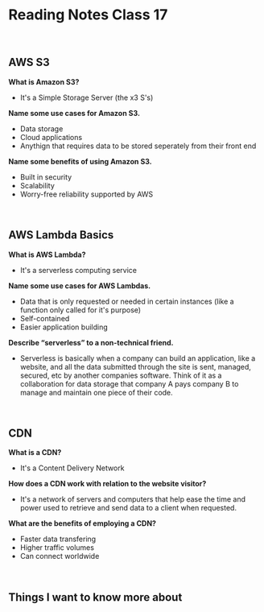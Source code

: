 # Reading Notes Class 17

<br>

## AWS S3

**What is Amazon S3?**

- It's a Simple Storage Server (the x3 S's)

**Name some use cases for Amazon S3.**

- Data storage
- Cloud applications
- Anythign that requires data to be stored seperately from their front end

**Name some benefits of using Amazon S3.**

- Built in security
- Scalability
- Worry-free reliability supported by AWS

<br>

## AWS Lambda Basics

**What is AWS Lambda?**

- It's a serverless computing service

**Name some use cases for AWS Lambdas.**

- Data that is only requested or needed in certain instances (like a function only called for it's purpose)
- Self-contained
- Easier application building

**Describe “serverless” to a non-technical friend.**

- Serverless is basically when a company can build an application, like a website, and all the data submitted through the site is sent, managed, secured, etc by another companies software. Think of it as a collaboration for data storage that company A pays company B to manage and maintain one piece of their code.

<br>

## CDN

**What is a CDN?**

- It's a Content Delivery Network

**How does a CDN work with relation to the website visitor?**

- It's a network of servers and computers that help ease the time and power used to retrieve and send data to a client when requested.

**What are the benefits of employing a CDN?**

- Faster data transfering
- Higher traffic volumes
- Can connect worldwide

<br>

## Things I want to know more about